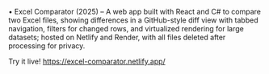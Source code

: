 •	Excel Comparator (2025) – A web app built with React and C# to compare two Excel files, showing differences in a GitHub-style diff view with tabbed navigation, filters for changed rows, and virtualized rendering for large datasets; 
hosted on Netlify and Render, with all files deleted after processing for privacy. 

Try it live! https://excel-comparator.netlify.app/ 
